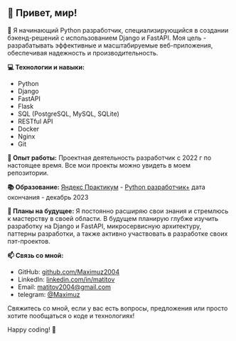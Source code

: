 ## 👋 Привет, мир!

🐍 Я начинающий Python разработчик, специализирующийся в создании бэкенд-решений с использованием Django и FastAPI. Моя цель - разрабатывать эффективные и масштабируемые веб-приложения, обеспечивая надежность и производительность.

**💻 Технологии и навыки:**
- Python
- Django
- FastAPI
- Flask
- SQL (PostgreSQL, MySQL, SQLite)
- RESTful API
- Docker
- Nginx
- Git

**🚀 Опыт работы:**
Проектная деятельность
разработчик с 2022 г  по настоящее время.
Все мои проекты можно увидеть в моем репозитории. 

**📚 Образование:**
[Яндекс Практикум](https://practicum.yandex.ru/) - [Python разработчик+](https://practicum.yandex.ru/python-developer-plus/) 
дата окончания -  декабрь 2023

**🌱 Планы на будущее:**
Я постоянно расширяю свои знания и стремлюсь к мастерству в своей области. В будущем планирую глубже изучить разработку на Django и FastAPI, микросервисную архитектуру, паттерны разработки, а также активно участвовать в разработке своих пэт-проектов.

**📫 Связь со мной:**
- GitHub: [github.com/Maximuz2004](https://github.com/Maximuz2004)
- LinkedIn: [linkedin.com/in/matitov](https://github.com/Maximuz2004)
- Email: [matitov2004@gmail.com](matitov2004@gmail.com)
- telegram: [@Maximuz](https://t.me/Maximuz)

Свяжитесь со мной, если у вас есть вопросы, предложения или просто хотите пообщаться о коде и технологиях!

Happy coding! 🚀
